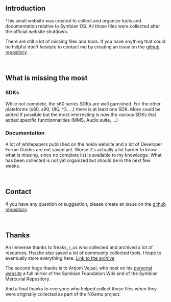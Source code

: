 ## Introduction

This small website was created to collect and organize tools and documentation relative to Symbian OS. All those files were collected after the official website shutdown.

There are still a lot of missing files and tools. If you have anything that could be helpful don't hesitate to contact me by creating an issue on the [github repository](https://github.com/mrRosset/Symbian-Archive/).

<br>

## What is missing the most

### SDKs
While not complete, the s60 series SDKs are well garnished. For the other plateforms (s80, s90, UIQ, ^3, ...) there is at least one SDK. More could be added if possible but the most interresting is now the various SDKs that added specific functionnalities (MMS, Audio suite, ...)

### Documentation

A lot of whitepapers published on the nokia website and a lot of Developer Forum Guides are not saved yet. Worse it's actually a lot harder to know what is missing, since no complete list is available to my knowledge. What has been collected is not yet organized but should be in the next few weeks.

<br>

## Contact

If you have any question or suggestion, please create an issue on the [github repository](https://github.com/mrRosset/Symbian-Archive/).

<br>

## Thanks

An immense thanks to freaks_r_us who collected and archived a lot of resources. He/she also saved a lot of community collected tools. I hope to eventually store everything here. [Link to the archive](https://www.mediafire.com/folder/79jhy594xb3uk/Symbian_Development)

The second huge thanks is to Artjom Vejsel, who host on his [personal website](https://akawolf.org/) a full mirror of the Symbian Foundation Wiki and of the Symbian Mercurial Repository.

And a final thanks to everyone who helped collect those files when they were originally collected as part of the NGemu project.
